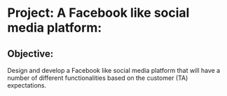 # Project: A Facebook like social media platform:

## Objective:
Design and develop a Facebook like social media platform that will have a number of different functionalities based on the customer (TA) expectations.